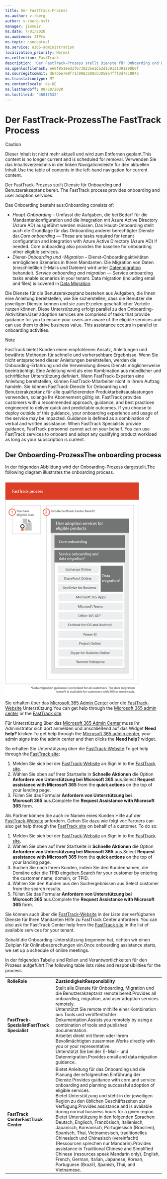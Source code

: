 ```yaml
---
title: Der FastTrack-Prozess
ms.author: v-rberg
author: v-rberg-msft
manager: jimmuir
ms.date: 7/01/2020
ms.audience: ITPro
ms.topic: conceptual
ms.service: o365-administration
localization_priority: Normal
ms.collection: FastTrack
description: 'Der FastTrack-Prozess stellt Dienste für Onboarding und Benutzerakzeptanz bereit. '
ms.openlocfilehash: ee0f8519ed1f6730236e1ba2d139131d91290b0f
ms.sourcegitcommit: d67bbe7e9f71c9983280cb3858a4fff0d7ac884b
ms.translationtype: MT
ms.contentlocale: de-DE
ms.lasthandoff: 08/20/2020
ms.locfileid: "46817532"
---
```

# <a name="the-fasttrack-process"></a><span data-ttu-id="c5fd0-103">Der FastTrack-Prozess</span><span class="sxs-lookup"><span data-stu-id="c5fd0-103">The FastTrack Process</span></span>

> [!CAUTION]
> <span data-ttu-id="c5fd0-104">Dieser Inhalt ist nicht mehr aktuell und wird zum Entfernen geplant.</span><span class="sxs-lookup"><span data-stu-id="c5fd0-104">This content is no longer current and is scheduled for removal.</span></span> <span data-ttu-id="c5fd0-105">Verwenden Sie das Inhaltsverzeichnis in der linken Navigationsleiste für den aktuellen Inhalt.</span><span class="sxs-lookup"><span data-stu-id="c5fd0-105">Use the table of contents in the left-hand navigation for current content.</span></span>

<span data-ttu-id="c5fd0-106">Der FastTrack-Prozess stellt Dienste für Onboarding und Benutzerakzeptanz bereit. </span><span class="sxs-lookup"><span data-stu-id="c5fd0-106">The FastTrack process provides onboarding and user adoption services.</span></span> 
  
<span data-ttu-id="c5fd0-107">Das Onboarding besteht aus:</span><span class="sxs-lookup"><span data-stu-id="c5fd0-107">Onboarding consists of:</span></span>
  
- <span data-ttu-id="c5fd0-p102">*Haupt-Onboarding* – Umfasst die Aufgaben, die bei Bedarf für die Mandantenkonfiguration und die Integration mit Azure Active Directory (Azure AD) ausgeführt werden müssen. Das Haupt-Onboarding stellt auch die Grundlage für das Onboarding anderer berechtigter Dienste dar.</span><span class="sxs-lookup"><span data-stu-id="c5fd0-p102">*Core onboarding* — These are tasks required for tenant configuration and integration with Azure Active Directory (Azure AD) if needed. Core onboarding also provides the baseline for onboarding other eligible services.</span></span> 
- <span data-ttu-id="c5fd0-p103">*Dienst-Onboarding und -Migration* – Dienst-Onboardingaktivitäten ermöglichen Szenarios in Ihrem Mandanten. Die Migration von Daten (einschließlich E-Mails und Dateien) wird unter [Datenmigration](O365-data-migration.md) behandelt. </span><span class="sxs-lookup"><span data-stu-id="c5fd0-p103">*Service onboarding and migration* — Service onboarding tasks enable scenarios in your tenant. Data migration (including email and files) is covered in [Data Migration](O365-data-migration.md).</span></span> 
    
<span data-ttu-id="c5fd0-p104">Die Dienste für die Benutzerakzeptanz bestehen aus Aufgaben, die Ihnen eine Anleitung bereitstellen, wie Sie sicherstellen, dass die Benutzer die jeweiligen Dienste kennen und sie zum Erzielen geschäftlicher Vorteile nutzen können. Diese Unterstützung erfolgt parallel zu den Onboarding-Aktivitäten.</span><span class="sxs-lookup"><span data-stu-id="c5fd0-p104">User adoption services are comprised of tasks that provide guidance for you to ensure your users are aware of the eligible services and can use them to drive business value. This assistance occurs in parallel to onboarding activities.</span></span>
  
> [!NOTE]
> <span data-ttu-id="c5fd0-p105">FastTrack bietet Kunden einen empfohlenen Ansatz, Anleitungen und bewährte Methoden für schnelle und vorhersehbare Ergebnisse. Wenn Sie nicht entsprechend dieser Anleitungen bereitstellen, werden die Onboarding-Erfahrung und die Verwendung dieses Diensts möglicherweise beeinträchtigt. Eine Anleitung wird als eine Kombination aus mündlicher und schriftlicher Unterstützung definiert. Wenn FastTrack-Experten eine Anleitung bereitstellen, können FastTrack-Mitarbeiter nicht in Ihrem Auftrag handeln. Sie können FastTrack-Dienste für Onboarding und Benutzerakzeptanz für alle qualifizierenden Produktarbeitsauslastungen verwenden, solange Ihr Abonnement gültig ist. </span><span class="sxs-lookup"><span data-stu-id="c5fd0-p105">FastTrack provides customers with a recommended approach, guidance, and best practices engineered to deliver quick and predictable outcomes. If you choose to deploy outside of this guidance, your onboarding experience and usage of the service may be impacted. Guidance is defined as a combination of verbal and written assistance. When FastTrack Specialists provide guidance, FastTrack personnel cannot act on your behalf. You can use FastTrack services to onboard and adopt any qualifying product workload as long as your subscription is current.</span></span> 
  
## <a name="the-onboarding-process"></a><span data-ttu-id="c5fd0-119">Der Onboarding-Prozess</span><span class="sxs-lookup"><span data-stu-id="c5fd0-119">The onboarding process</span></span>

<span data-ttu-id="c5fd0-120">In der folgenden Abbildung wird der Onboarding-Prozess dargestellt.</span><span class="sxs-lookup"><span data-stu-id="c5fd0-120">The following diagram illustrates the onboarding process.</span></span>
  
![Zeitrahmen für die Nutzung des Onboarding-Angebots](media/o365-onboarding-timeline-m365-apps.png)
  
<span data-ttu-id="c5fd0-122">Sie erhalten über das [Microsoft 365 Admin Center](https://go.microsoft.com/fwlink/?linkid=2032704) oder die [FastTrack-Website](https://go.microsoft.com/fwlink/?linkid=780698) Unterstützung.</span><span class="sxs-lookup"><span data-stu-id="c5fd0-122">You can get help through the [Microsoft 365 admin center](https://go.microsoft.com/fwlink/?linkid=2032704) or the [FastTrack site](https://go.microsoft.com/fwlink/?linkid=780698).</span></span> 

<span data-ttu-id="c5fd0-123">Für Unterstützung über das [Microsoft 365 Admin Center](https://go.microsoft.com/fwlink/?linkid=2032704) muss Ihr Administrator sich dort anmelden und anschließend auf das Widget **Need help?** klicken.</span><span class="sxs-lookup"><span data-stu-id="c5fd0-123">To get help through the [Microsoft 365 admin center](https://go.microsoft.com/fwlink/?linkid=2032704), your admin signs into the admin center and then clicks the **Need help?** widget.</span></span> 

<span data-ttu-id="c5fd0-124">So erhalten Sie Unterstützung über die [FastTrack-Website](https://go.microsoft.com/fwlink/?linkid=780698):</span><span class="sxs-lookup"><span data-stu-id="c5fd0-124">To get help through the [FastTrack site](https://go.microsoft.com/fwlink/?linkid=780698):</span></span> 
1.    <span data-ttu-id="c5fd0-125">Melden Sie sich bei der [FastTrack-Website](https://go.microsoft.com/fwlink/?linkid=780698) an.</span><span class="sxs-lookup"><span data-stu-id="c5fd0-125">Sign in to the [FastTrack site](https://go.microsoft.com/fwlink/?linkid=780698).</span></span> 
2.    <span data-ttu-id="c5fd0-126">Wählen Sie oben auf Ihrer Startseite in **Schnelle Aktionen** die Option **Anfordern von Unterstützung bei Microsoft 365** aus.</span><span class="sxs-lookup"><span data-stu-id="c5fd0-126">Select **Request assistance with Microsoft 365** from the **quick actions** on the top of your landing page.</span></span>
3.    <span data-ttu-id="c5fd0-127">Füllen Sie das Formular **Anfordern von Unterstützung bei Microsoft 365** aus.</span><span class="sxs-lookup"><span data-stu-id="c5fd0-127">Complete the **Request Assistance with Microsoft 365** form.</span></span>
  
<span data-ttu-id="c5fd0-p106">Als Partner können Sie auch im Namen eines Kunden Hilfe auf der [FastTrack-Website](https://go.microsoft.com/fwlink/?linkid=780698) anfordern. Gehen Sie dazu wie folgt vor:</span><span class="sxs-lookup"><span data-stu-id="c5fd0-p106">Partners can also get help through the [FastTrack site](https://go.microsoft.com/fwlink/?linkid=780698) on behalf of a customer. To do so:</span></span>
1.    <span data-ttu-id="c5fd0-130">Melden Sie sich bei der [FastTrack-Website](https://go.microsoft.com/fwlink/?linkid=780698) an.</span><span class="sxs-lookup"><span data-stu-id="c5fd0-130">Sign in to the [FastTrack site](https://go.microsoft.com/fwlink/?linkid=780698).</span></span> 
2.    <span data-ttu-id="c5fd0-131">Wählen Sie oben auf Ihrer Startseite in **Schnelle Aktionen** die Option **Anfordern von Unterstützung bei Microsoft 365** aus.</span><span class="sxs-lookup"><span data-stu-id="c5fd0-131">Select **Request assistance with Microsoft 365** from the **quick actions** on the top of your landing page.</span></span>
3.    <span data-ttu-id="c5fd0-132">Suchen Sie nach Ihrem Kunden, indem Sie den Kundennamen, die Domäne oder die TPID eingeben.</span><span class="sxs-lookup"><span data-stu-id="c5fd0-132">Search for your customer by entering the customer name, domain, or TPID.</span></span>
4.    <span data-ttu-id="c5fd0-133">Wählen Sie den Kunden aus den Suchergebnissen aus.</span><span class="sxs-lookup"><span data-stu-id="c5fd0-133">Select customer from the search results.</span></span>
5.    <span data-ttu-id="c5fd0-134">Füllen Sie das Formular **Anfordern von Unterstützung bei Microsoft 365** aus.</span><span class="sxs-lookup"><span data-stu-id="c5fd0-134">Complete the **Request Assistance with Microsoft 365** form.</span></span>
  
 <span data-ttu-id="c5fd0-135">Sie können auch über die [FastTrack-Website](https://go.microsoft.com/fwlink/?linkid=780698) in der Liste der verfügbaren Dienste für Ihren Mandanten Hilfe zu FastTrack Center anfordern. </span><span class="sxs-lookup"><span data-stu-id="c5fd0-135">You can also ask for FastTrack Center help from the [FastTrack site](https://go.microsoft.com/fwlink/?linkid=780698) in the list of available services for your tenant.</span></span> 
    
 <span data-ttu-id="c5fd0-136">Sobald die Onboarding-Unterstützung begonnen hat, richten wir einen Zeitplan für Onlinebesprechungen ein.</span><span class="sxs-lookup"><span data-stu-id="c5fd0-136">Once onboarding assistance starts, we set up a schedule of online meetings.</span></span>

<span data-ttu-id="c5fd0-137">In der folgenden Tabelle sind Rollen und Verantwortlichkeiten für den Prozess aufgeführt.</span><span class="sxs-lookup"><span data-stu-id="c5fd0-137">The following table lists roles and responsibilities for the process.</span></span>
    
|||
|:-----|:-----|
|<span data-ttu-id="c5fd0-138">**Rolle**</span><span class="sxs-lookup"><span data-stu-id="c5fd0-138">**Role**</span></span> <br/> |<span data-ttu-id="c5fd0-139">**Zuständigkeit**</span><span class="sxs-lookup"><span data-stu-id="c5fd0-139">**Responsibility**</span></span> <br/> |
|<span data-ttu-id="c5fd0-140">**FastTrack-Spezialist**</span><span class="sxs-lookup"><span data-stu-id="c5fd0-140">**FastTrack Specialist**</span></span> <br/> |<span data-ttu-id="c5fd0-141">Stellt alle Dienste für Onboarding, Migration und die Benutzerakzeptanz remote bereit.</span><span class="sxs-lookup"><span data-stu-id="c5fd0-141">Provides all onboarding, migration, and user adoption services remotely.</span></span>  <br/> <span data-ttu-id="c5fd0-142">Unterstützt Sie remote mithilfe einer Kombination aus Tools und veröffentlichter Dokumentation.</span><span class="sxs-lookup"><span data-stu-id="c5fd0-142">Assists you remotely by using a combination of tools and published documentation.</span></span> <br/> <span data-ttu-id="c5fd0-143">Arbeitet direkt mit Ihnen oder Ihrem Bevollmächtigten zusammen.</span><span class="sxs-lookup"><span data-stu-id="c5fd0-143">Works directly with you or your representative.</span></span> <br/> <span data-ttu-id="c5fd0-144">Unterstützt Sie bei der E-Mail- und Datenmigration.</span><span class="sxs-lookup"><span data-stu-id="c5fd0-144">Provides email and data migration guidance.</span></span>|
|<span data-ttu-id="c5fd0-145">**FastTrack Center**</span><span class="sxs-lookup"><span data-stu-id="c5fd0-145">**FastTrack Center**</span></span>  <br/> |<span data-ttu-id="c5fd0-146">Bietet Anleitung für das Onboarding und die Planung der erfolgreichen Einführung der Dienste.</span><span class="sxs-lookup"><span data-stu-id="c5fd0-146">Provides guidance with core and service onboarding and planning successful adoption of eligible services.</span></span>  <br/> <span data-ttu-id="c5fd0-147">Bietet Unterstützung und steht in der jeweiligen Region zu den üblichen Geschäftszeiten zur Verfügung.</span><span class="sxs-lookup"><span data-stu-id="c5fd0-147">Provides assistance and is available during normal business hours for a given region.</span></span> <br/> <span data-ttu-id="c5fd0-148">Bietet Unterstützung in den folgenden Sprachen: Deutsch, Englisch, Französisch, Italienisch, Japanisch, Koreanisch, Portugiesisch (Brasilien), Spanisch, Thai, Vietnamesisch, traditionelles Chinesisch und Chinesisch (vereinfacht) (Ressourcen sprechen nur Mandarin).</span><span class="sxs-lookup"><span data-stu-id="c5fd0-148">Provides assistance in Traditional Chinese and Simplified Chinese (resources speak Mandarin only), English, French, German, Italian, Japanese, Korean, Portuguese (Brazil), Spanish, Thai, and Vietnamese.</span></span>|
